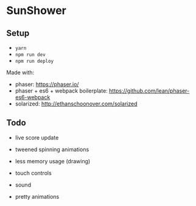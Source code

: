 # SunShower

## Setup

- `yarn`
- `npm run dev`
- `npm run deploy`

Made with:
- phaser: https://phaser.io/
- phaser + es6 + webpack boilerplate: https://github.com/lean/phaser-es6-webpack
- solarized: http://ethanschoonover.com/solarized

## Todo
- live score update
- tweened spinning animations
- less memory usage (drawing)
- touch controls

- sound
- pretty animations